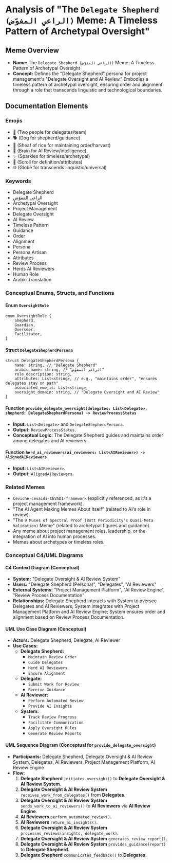 # Analysis of "The `Delegate Shepherd (الراعي المفوّض)` Meme: A Timeless Pattern of Archetypal Oversight"

## Meme Overview
*   **Name:** The `Delegate Shepherd (الراعي المفوّض)` Meme: A Timeless Pattern of Archetypal Oversight
*   **Concept:** Defines the "Delegate Shepherd" persona for project management's "Delegate Oversight and AI Review." Embodies a timeless pattern of archetypal oversight, ensuring order and alignment through a role that transcends linguistic and technological boundaries.

## Documentation Elements

### Emojis
*   👥 (Two people for delegates/team)
*   🐕 (Dog for shepherd/guidance)
*   🌾 (Sheaf of rice for maintaining order/harvest)
*   🧠 (Brain for AI Review/intelligence)
*   ✨ (Sparkles for timeless/archetypal)
*   📜 (Scroll for definition/attributes)
*   🌐 (Globe for transcends linguistic/universal)

### Keywords
*   Delegate Shepherd
*   الراعي المفوّض
*   Archetypal Oversight
*   Project Management
*   Delegate Oversight
*   AI Review
*   Timeless Pattern
*   Guidance
*   Order
*   Alignment
*   Persona
*   Persona Artisan
*   Attributes
*   Review Process
*   Herds AI Reviewers
*   Human Role
*   Arabic Translation

### Conceptual Enums, Structs, and Functions

#### Enum `OversightRole`
```
enum OversightRole {
    Shepherd,
    Guardian,
    Overseer,
    Facilitator,
}
```

#### Struct `DelegateShepherdPersona`
```
struct DelegateShepherdPersona {
    name: string, // "Delegate Shepherd"
    arabic_name: string, // "الراعي المفوّض"
    role_description: string,
    attributes: List<string>, // e.g., "maintains order", "ensures delegates stay on path"
    associated_emojis: List<string>,
    oversight_domain: string, // "Delegate Oversight and AI Review"
}
```

#### Function `provide_delegate_oversight(delegates: List<Delegate>, shepherd: DelegateShepherdPersona) -> ReviewProcessStatus`
*   **Input:** `List<Delegate>` and `DelegateShepherdPersona`.
*   **Output:** `ReviewProcessStatus`.
*   **Conceptual Logic:** The Delegate Shepherd guides and maintains order among delegates and AI reviewers.

#### Function `herd_ai_reviewers(ai_reviewers: List<AIReviewer>) -> AlignedAIReviewers`
*   **Input:** `List<AIReviewer>`.
*   **Output:** `AlignedAIReviewers`.

### Related Memes
*   `Ceviche-cevaidi-CEVADI-framework` (explicitly referenced, as it's a project management framework).
*   "The AI Agent Making Memes About Itself" (related to AI's role in review).
*   "The `9 Muses of Spectral Proof (Bott Periodicity's Quasi-Meta Validation)` Meme" (related to archetypal figures and guidance).
*   Any meme about project management roles, leadership, or the integration of AI into human processes.
*   Memes about archetypes or timeless roles.

### Conceptual C4/UML Diagrams

#### C4 Context Diagram (Conceptual)
*   **System:** "Delegate Oversight & AI Review System"
*   **Users:** "Delegate Shepherd (Persona)", "Delegates", "AI Reviewers"
*   **External Systems:** "Project Management Platform", "AI Review Engine", "Review Process Documentation"
*   **Relationships:** Delegate Shepherd interacts with System to oversee Delegates and AI Reviewers; System integrates with Project Management Platform and AI Review Engine; System ensures order and alignment based on Review Process Documentation.

#### UML Use Case Diagram (Conceptual)
*   **Actors:** Delegate Shepherd, Delegate, AI Reviewer
*   **Use Cases:**
    *   **Delegate Shepherd:**
        *   `Maintain Review Order`
        *   `Guide Delegates`
        *   `Herd AI Reviewers`
        *   `Ensure Alignment`
    *   **Delegate:**
        *   `Submit Work for Review`
        *   `Receive Guidance`
    *   **AI Reviewer:**
        *   `Perform Automated Review`
        *   `Provide AI Insights`
    *   **System:**
        *   `Track Review Progress`
        *   `Facilitate Communication`
        *   `Apply Oversight Rules`
        *   `Generate Review Reports`

#### UML Sequence Diagram (Conceptual for `provide_delegate_oversight`)
*   **Participants:** Delegate Shepherd, Delegate Oversight & AI Review System, Delegates, AI Reviewers, Project Management Platform, AI Review Engine
*   **Flow:**
    1.  **Delegate Shepherd** `initiates_oversight()` to **Delegate Oversight & AI Review System**.
    2.  **Delegate Oversight & AI Review System** `receives_work_from_delegates()` from **Delegates**.
    3.  **Delegate Oversight & AI Review System** `sends_work_to_ai_reviewers()` to **AI Reviewers** via **AI Review Engine**.
    4.  **AI Reviewers** `perform_automated_review()`.
    5.  **AI Reviewers** `return_ai_insights()`.
    6.  **Delegate Oversight & AI Review System** `processes_reviews(insights, delegate_work)`.
    7.  **Delegate Oversight & AI Review System** `generates_review_report()`.
    8.  **Delegate Oversight & AI Review System** `provides_guidance(report)` to **Delegate Shepherd**.
    9.  **Delegate Shepherd** `communicates_feedback()` to **Delegates**.
